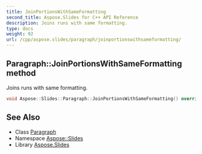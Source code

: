 ```yaml
---
title: JoinPortionsWithSameFormatting
second_title: Aspose.Slides for C++ API Reference
description: Joins runs with same formatting.
type: docs
weight: 92
url: /cpp/aspose.slides/paragraph/joinportionswithsameformatting/
---
```

## Paragraph::JoinPortionsWithSameFormatting method


Joins runs with same formatting.

```cpp
void Aspose::Slides::Paragraph::JoinPortionsWithSameFormatting() override
```

## See Also

* Class [Paragraph](../)
* Namespace [Aspose::Slides](../../)
* Library [Aspose.Slides](../../../)
